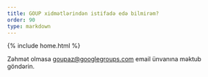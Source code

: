 ```yaml
---
title: GOUP xidmətlərindən istifadə edə bilmirəm?
order: 90
type: markdown
---
```

{% include home.html %}

Zəhmət olmasa goupaz@googlegroups.com email ünvanına məktub göndərin.